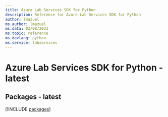 ```yaml
---
title: Azure Lab Services SDK for Python
description: Reference for Azure Lab Services SDK for Python
author: lmazuel
ms.author: lmazuel
ms.data: 03/08/2023
ms.topic: reference
ms.devlang: python
ms.service: labservices
---
```

# Azure Lab Services SDK for Python - latest
## Packages - latest
[!INCLUDE [packages](lab-services-index.md)]